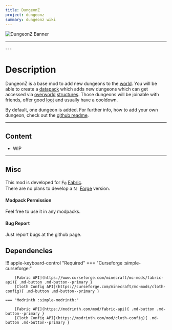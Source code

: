 ```yaml
---
title: DungeonZ
project: dungeonz
summary: dungeonz wiki
---
```

<script src="/wiki/javascripts/data.js"></script>
<script src="/wiki/javascripts/sidebar.js" id="dungeonz"></script>

![DungeonZ Banner](/wiki/assets/general/banner/dungeonzbanner.png)

---
<div id="showcase-gallery" modid="dungeonz" image_1="dungeonz_image_1" image_2="dungeonz_image_2"></div>
<script src="/wiki/javascripts/showcase.js"></script>
---

# Description
DungeonZ is a base mod to add new dungeons to the [world](https://minecraft.wiki/w/World). You will be able to create a [datapack](https://minecraft.wiki/w/Data_pack) which adds new dungeons which can get accessed via [overworld](https://minecraft.wiki/w/Overworld) [structures](https://minecraft.wiki/w/Structure). Those dungeons will be joinable with friends, offer good [loot](https://minecraft.wiki/w/Drops) and usually have a cooldown.  

By default, one dungeon is added. For further info, how to add your own dungeon, check out the [github readme](https://github.com/Globox1997/DungeonZ).

---
## Content
- WIP
<!-- - [Block List](/wiki/mods/dungeonz/Blocks/#list-of-blocks)
- [Entity List](/wiki/mods/dungeonz/Entities/#list-of-entities)
- [Item List](/wiki/mods/dungeonz/Items/#list-of-items)
- [Structure List](/wiki/mods/dungeonz/Structures/#list-of-structures) -->
  
---
## Misc
This mod is developed for <img src="https://fabricmc.net/assets/logo.png" alt="Fabric" width="16" height="16" style="position: relative; top: 3px;"> [Fabric](https://fabricmc.net/).  
There are no plans to develop a <img src="https://neoforged.net/img/authors/neoforged.png" alt="NeoForged" width="16" height="16" style="position: relative; top: 3px;"> [Forge](https://neoforged.net/) version.  

#### Modpack Permission
Feel free to use it in any modpacks.  

#### Bug Report
Just report bugs at the github page.  

## Dependencies

!!! apple-keyboard-control "Required"
    === "Curseforge :simple-curseforge:"

        [Fabric API](https://www.curseforge.com/minecraft/mc-mods/fabric-api){ .md-button .md-button--primary }
        [Cloth Config API](https://curseforge.com/minecraft/mc-mods/cloth-config){ .md-button .md-button--primary }

    === "Modrinth :simple-modrinth:"

        [Fabric API](https://modrinth.com/mod/fabric-api){ .md-button .md-button--primary }
        [Cloth Config API](https://modrinth.com/mod/cloth-config){ .md-button .md-button--primary }
